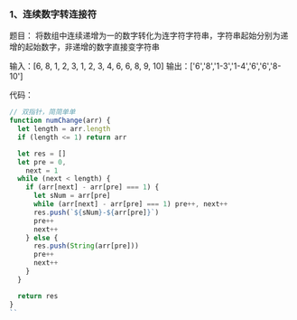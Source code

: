 ### 1、连续数字转连接符
题目：
将数组中连续递增为一的数字转化为连字符字符串，字符串起始分别为递增的起始数字，非递增的数字直接变字符串

输入：[6, 8, 1, 2, 3, 1, 2, 3, 4, 6, 6, 8, 9, 10]
输出：['6','8','1-3','1-4','6','6','8-10']


代码：
```js
// 双指针，简简单单
function numChange(arr) {
  let length = arr.length
  if (length <= 1) return arr

  let res = []
  let pre = 0,
    next = 1
  while (next < length) {
    if (arr[next] - arr[pre] === 1) {
      let sNum = arr[pre]
      while (arr[next] - arr[pre] === 1) pre++, next++
      res.push(`${sNum}-${arr[pre]}`)
      pre++
      next++
    } else {
      res.push(String(arr[pre]))
      pre++
      next++
    }
  }

  return res
}
``